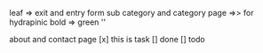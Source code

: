 leaf => 
exit and entry form 
sub category and category page =>> for hydrapinic 
bold => green ''

about and contact page 
[x] this is task 
[] done
[] todo
